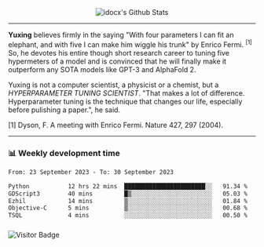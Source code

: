 <div align="center">
    <img align="center" src="https://github-readme-stats.vercel.app/api?username=idocx&show_icons=true&count_private=true&hide_border=true" alt="idocx's Github Stats"></img>
</div>

---

**Yuxing** believes firmly in the saying "With four parameters I can fit an elephant, and with five I can make him wiggle his trunk" by Enrico Fermi. <sup>[1]</sup> So, he devotes his entire though short research career to tuning five hypermeters of a model and is convinced that he will finally make it outperform any SOTA models like GPT-3 and AlphaFold 2.

Yuxing is not a computer scientist, a physicist or a chemist, but a *HYPERPARAMETER TUNING SCIENTIST*. "That makes a lot of difference. Hyperparameter tuning is the technique that changes our life, especially before pulishing a paper.", he said.

[1] Dyson, F. A meeting with Enrico Fermi. Nature 427, 297 (2004).


---

### 📊 Weekly development time
<!--START_SECTION:waka-->

```txt
From: 23 September 2023 - To: 30 September 2023

Python           12 hrs 22 mins  ███████████████████████░░   91.34 %
GDScript3        40 mins         █▒░░░░░░░░░░░░░░░░░░░░░░░   05.03 %
Ezhil            14 mins         ▒░░░░░░░░░░░░░░░░░░░░░░░░   01.84 %
Objective-C      5 mins          ▒░░░░░░░░░░░░░░░░░░░░░░░░   00.68 %
TSQL             4 mins          ░░░░░░░░░░░░░░░░░░░░░░░░░   00.50 %
```

<!--END_SECTION:waka-->

### 

![Visitor Badge](https://visitor-badge.laobi.icu/badge?page_id=idocx.idocx)